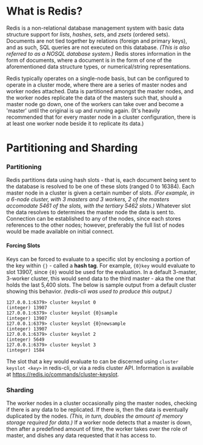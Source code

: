 # What is Redis?
Redis is a non-relational database management system with basic data structure support for _lists_, _hashes_, _sets_, and _zsets_ (ordered sets). Documents are not tied together by relations (foreign and primary keys), and as such, SQL queries are not executed on this database. _(This is also referred to as a NOSQL database system.)_ Redis stores information in the form of documents, where a document is in the form of one of the aforementioned data structure types, or numerical/string representations.

Redis typically operates on a single-node basis, but can be configured to operate in a cluster mode, where there are a series of master nodes and worker nodes attached. Data is partitioned amongst the master nodes, and the worker nodes replicate the data of the masters such that, should a master node go down, one of the workers can take over and become a 'master' until the original is up and running again. (It's heavily recommended that for every master node in a cluster configuration, there is at least one worker node beside it to replicate its data.)

# Partitioning and Sharding
### **Partitioning**
Redis partitions data using hash slots - that is, each document being sent to the database is resolved to be one of these slots (ranged 0 to 16384). Each master node in a cluster is given a certain number of slots. _(For example, in a 6-node cluster, with 3 masters and 3 workers, 2 of the masters accomodate 5461 of the slots, with the tertiary 5462 slots.)_ Whatever slot the data resolves to determines the master node the data is sent to. Connection can be established to any of the nodes, since each stores references to the other nodes; however, preferably the full list of nodes would be made available on initial connect.

#### Forcing Slots
Keys can be forced to evaluate to a specific slot by enclosing a portion of the key within `{}` - called a **hash tag**. For example, `{0}key` would evaluate to slot 13907, since `{0}` would be used for the evaluation. In a default 3-master, 3-worker cluster, this would send data to the third master - aka the one that holds the last 5,400 slots. The below is sample output from a default cluster showing this behavior. _(redis-cli was used to produce this output.)_

```
127.0.0.1:6379> cluster keyslot 0
(integer) 13907
127.0.0.1:6379> cluster keyslot {0}sample
(integer) 13907
127.0.0.1:6379> cluster keyslot {0}newsample
(integer) 13907
127.0.0.1:6379> cluster keyslot 2
(integer) 5649
127.0.0.1:6379> cluster keyslot 3
(integer) 1584
```

The slot that a key would evaluate to can be discerned using `cluster keyslot <key>` in redis-cli, or via a redis cluster API. Information is available at https://redis.io/commands/cluster-keyslot.

### **Sharding**
The worker nodes in a cluster occasionally ping the master nodes, checking if there is any data to be replicated. If there is, then the data is eventually duplicated by the nodes. _(This, in turn, doubles the amount of memory storage required for data.)_ If a worker node detects that a master is down, then after a predefined amount of time, the worker takes over the role of master, and dishes any data requested that it has access to.